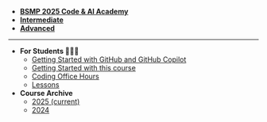 * [**BSMP 2025 Code & AI Academy**](/2025/README.md)
* [**Intermediate**](/2025/intermediate/lesson_summary.md)
* [**Advanced**](/2025/adv/lesson_summary.md)
---
* **For Students 🧑‍🎓🚀**
  * [Getting Started with GitHub and GitHub Copilot](/students/github_copilot_setup.md)
  * [Getting Started with this course](/students/Getting-Started.md)
  * [Coding Office Hours](/2025/program/bsmp_coding_office_hrs.md)
  * [Lessons](/2025/README.md)
* **Course Archive**
  * [2025 (current)](/2025/README.md)
  * [2024](/2024/README.md)
<!-- * **Coding Instructors**
  * [Coding Instructors](/program/coding_program_admins.md) -->
<!--- ⚠️ TODO: remove late 
* **⚠️BSMP25 Code & AI Academy**
  * [Coding Instructors](/dev25/storytelling_with_ai/week3_storytelling_with_ai.md)
  * [2025](/2025/README.md)
--->
<!--- ⚠️ TODO: remove late 
* **⚠️PH DEV**
  * [ph_dev_ideas](/dev_ph/ph_dev_ideas.md)
  * [template](/dev_ph/template.md)
--->